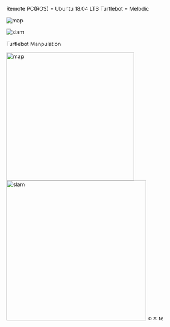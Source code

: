 Remote PC(ROS) = Ubuntu 18.04 LTS
Turtlebot = Melodic



![map](https://user-images.githubusercontent.com/88023052/141934802-e15b03cb-5e8e-4d94-953e-8ee06d66843d.png)

![slam](https://user-images.githubusercontent.com/88023052/141934805-73702a44-2597-4570-8bf7-94cf89fa7d25.png)

Turtlebot Manpulation

<img width="339" alt="map" src="https://user-images.githubusercontent.com/88023052/141941863-6ab0f8c0-4fc1-408e-820a-d5a339da09bf.png">
<img width="371" alt="slam" src="https://user-images.githubusercontent.com/88023052/141941869-5a224d95-8aec-43a6-bf84-e2e29ec2d0f2.png">
ㅇㅈ
te
